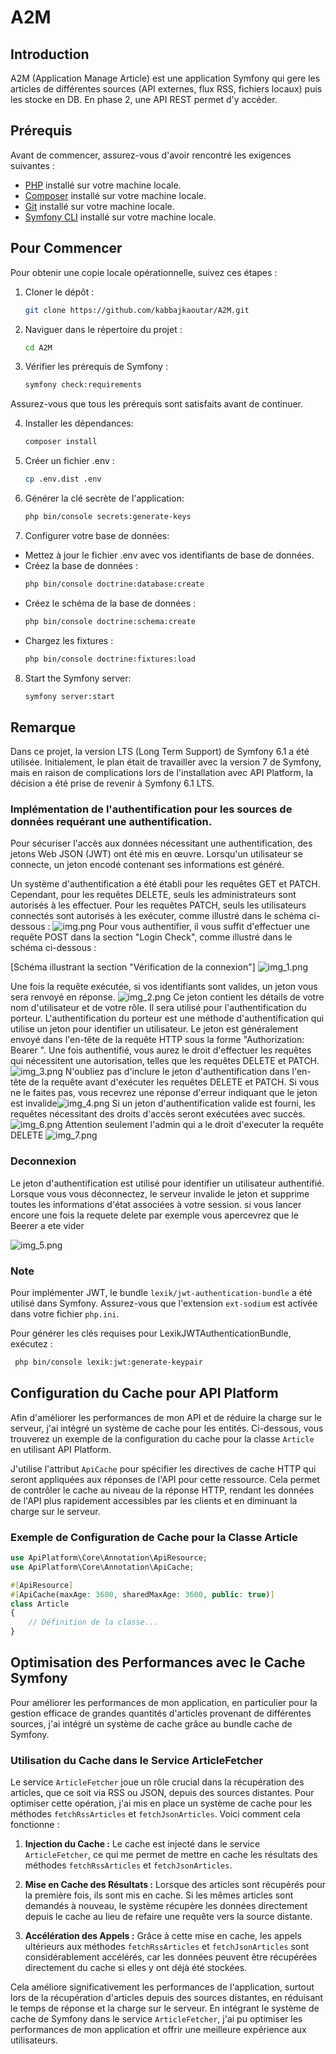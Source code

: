 # A2M

## Introduction
A2M (Application Manage Article) est une application Symfony qui gere les articles de différentes sources (API externes, flux RSS, fichiers locaux) puis les stocke en DB. En phase 2, une API REST permet d'y accéder.
## Prérequis
Avant de commencer, assurez-vous d'avoir rencontré les exigences suivantes :

- [PHP](https://www.php.net/) installé sur votre machine locale.
- [Composer](https://getcomposer.org/) installé sur votre machine locale.
- [Git](https://git-scm.com/) installé sur votre machine locale.
- [Symfony CLI](https://symfony.com/download) installé sur votre machine locale.

## Pour Commencer

Pour obtenir une copie locale opérationnelle, suivez ces étapes :

1. Cloner le dépôt :

   ```bash
   git clone https://github.com/kabbajkaoutar/A2M.git

2. Naviguer dans le répertoire du projet :

   ```bash
   cd A2M
3. Vérifier les prérequis de Symfony :
    ```bash
   symfony check:requirements
Assurez-vous que tous les prérequis sont satisfaits avant de continuer.

4. Installer les dépendances:
   ```bash
   composer install
5. Créer un fichier .env :
   ```bash
   cp .env.dist .env
6. Générer la clé secrète de l'application:
   ```bash
   php bin/console secrets:generate-keys
7. Configurer votre base de données:
- Mettez à jour le fichier .env avec vos identifiants de base de données.
- Créez la base de données :
  ```bash
  php bin/console doctrine:database:create
- Créez le schéma de la base de données :
  ```bash
  php bin/console doctrine:schema:create

- Chargez les fixtures :
  ```bash
  php bin/console doctrine:fixtures:load

8. Start the Symfony server:
   ```bash
   symfony server:start
## Remarque
Dans ce projet, la version LTS (Long Term Support) de Symfony 6.1 a été utilisée. Initialement, le plan était de travailler avec la version 7 de Symfony, mais en raison de complications lors de l'installation avec API Platform, la décision a été prise de revenir à Symfony 6.1 LTS.

### Implémentation de l'authentification pour les sources de données requérant une authentification.
Pour sécuriser l'accès aux données nécessitant une authentification, des jetons Web JSON (JWT) ont été mis en œuvre. Lorsqu'un utilisateur se connecte, un jeton encodé contenant ses informations est généré.

Un système d'authentification a été établi pour les requêtes GET et PATCH. Cependant, pour les requêtes DELETE, seuls les administrateurs sont autorisés à les effectuer. Pour les requêtes PATCH, seuls les utilisateurs connectés sont autorisés à les exécuter, comme illustré dans le schéma ci-dessous :
![img.png](img.png)
Pour vous authentifier, il vous suffit d'effectuer une requête POST dans la section "Login Check", comme illustré dans le schéma ci-dessous :

[Schéma illustrant la section "Vérification de la connexion"]
![img_1.png](img_1.png)

Une fois la requête exécutée, si vos identifiants sont valides, un jeton vous sera renvoyé en réponse. 
![img_2.png](img_2.png)
Ce jeton contient les détails de votre nom d'utilisateur et de votre rôle. Il sera utilisé pour l'authentification du porteur.
L'authentification du porteur est une méthode d'authentification qui utilise un jeton pour identifier un utilisateur. Le jeton est généralement envoyé dans l'en-tête de la requête HTTP sous la forme "Authorization: Bearer <jeton>".
Une fois authentifié, vous aurez le droit d'effectuer les requêtes qui nécessitent une autorisation, telles que les requêtes DELETE et PATCH.
![img_3.png](img_3.png)
N'oubliez pas d'inclure le jeton d'authentification dans l'en-tête de la requête avant d'exécuter les requêtes DELETE et PATCH. Si vous ne le faites pas, vous recevrez une réponse d'erreur indiquant que le jeton est invalide![img_4.png](img_4.png)
Si un jeton d'authentification valide est fourni, les requêtes nécessitant des droits d'accès seront exécutées avec succès.
![img_6.png](img_6.png)
Attention seulement l'admin qui a le droit d'executer la requête DELETE 
![img_7.png](img_7.png)
### Deconnexion
Le jeton d'authentification est utilisé pour identifier un utilisateur authentifié. Lorsque vous vous déconnectez, le serveur invalide le jeton et supprime toutes les informations d'état associées à votre session.
si vous lancer encore une fois la requete delete par exemple vous apercevrez que le Beerer a ete vider 


![img_5.png](img_5.png)
### Note
Pour implémenter JWT, le bundle `lexik/jwt-authentication-bundle` a été utilisé dans Symfony. Assurez-vous que l'extension `ext-sodium` est activée dans votre fichier `php.ini`.

Pour générer les clés requises pour LexikJWTAuthenticationBundle, exécutez :
   ```bash
    php bin/console lexik:jwt:generate-keypair   
  ```
## Configuration du Cache pour API Platform

Afin d'améliorer les performances de mon API et de réduire la charge sur le serveur, j'ai intégré un système de cache pour les entités. Ci-dessous, vous trouverez un exemple de la configuration du cache pour la classe `Article` en utilisant API Platform.

J'utilise l'attribut `ApiCache` pour spécifier les directives de cache HTTP qui seront appliquées aux réponses de l'API pour cette ressource. Cela permet de contrôler le cache au niveau de la réponse HTTP, rendant les données de l'API plus rapidement accessibles par les clients et en diminuant la charge sur le serveur.

### Exemple de Configuration de Cache pour la Classe Article

```php
use ApiPlatform\Core\Annotation\ApiResource;
use ApiPlatform\Core\Annotation\ApiCache;

#[ApiResource]
#[ApiCache(maxAge: 3600, sharedMaxAge: 3600, public: true)]
class Article
{
    // Définition de la classe...
}
```
## Optimisation des Performances avec le Cache Symfony

Pour améliorer les performances de mon application, en particulier pour la gestion efficace de grandes quantités d'articles provenant de différentes sources, j'ai intégré un système de cache grâce au bundle cache de Symfony.

### Utilisation du Cache dans le Service ArticleFetcher

Le service `ArticleFetcher` joue un rôle crucial dans la récupération des articles, que ce soit via RSS ou JSON, depuis des sources distantes. Pour optimiser cette opération, j'ai mis en place un système de cache pour les méthodes `fetchRssArticles` et `fetchJsonArticles`. Voici comment cela fonctionne :

1. **Injection du Cache :** Le cache est injecté dans le service `ArticleFetcher`, ce qui me permet de mettre en cache les résultats des méthodes `fetchRssArticles` et `fetchJsonArticles`. 

2. **Mise en Cache des Résultats :** Lorsque des articles sont récupérés pour la première fois, ils sont mis en cache. Si les mêmes articles sont demandés à nouveau, le système récupère les données directement depuis le cache au lieu de refaire une requête vers la source distante.

3. **Accélération des Appels :** Grâce à cette mise en cache, les appels ultérieurs aux méthodes `fetchRssArticles` et `fetchJsonArticles` sont considérablement accélérés, car les données peuvent être récupérées directement du cache si elles y ont déjà été stockées.

Cela améliore significativement les performances de l'application, surtout lors de la récupération d'articles depuis des sources distantes, en réduisant le temps de réponse et la charge sur le serveur.
En intégrant le système de cache de Symfony dans le service `ArticleFetcher`, j'ai pu optimiser les performances de mon application et offrir une meilleure expérience aux utilisateurs.
